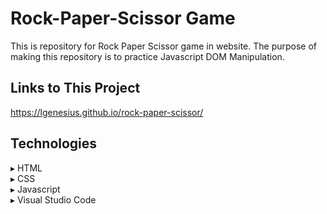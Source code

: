 # Rock-Paper-Scissor Game
This is repository for Rock Paper Scissor game in website. The purpose of making this repository is to practice Javascript DOM Manipulation.

## Links to This Project
https://lgenesius.github.io/rock-paper-scissor/

## Technologies
▸ HTML<br>
▸ CSS<br>
▸ Javascript<br>
▸ Visual Studio Code<br>
